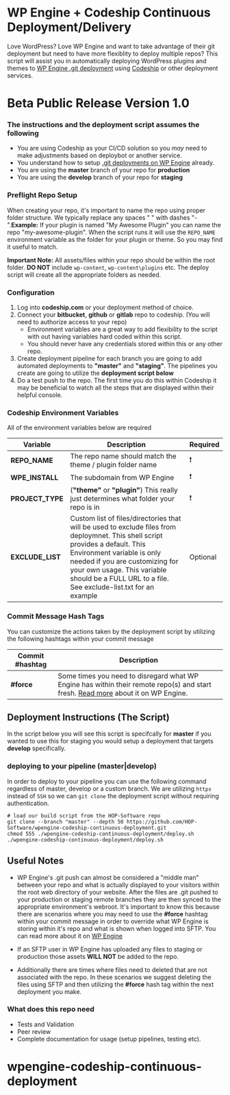 # WP Engine + Codeship Continuous Deployment/Delivery

Love WordPress? Love WP Engine and want to take advantage of their git deployment but need to have more flexiblity to deploy multiple repos? This script will assist you in automatically deploying WordPress plugins and themes to [WP Engine .git deployment](https://wpengine.com/git/) using [Codeship](https://codeship.com) or other deployment services.

# Beta Public Release Version 1.0

### The instructions and the deployment script assumes the following

* You are using Codeship as your CI/CD solution so you _may_ need to make adjustments based on deploybot or another service.
* You understand how to setup [.git deployments on WP Engine](https://wpengine.com/git/) already.
* You are using the **master** branch of your repo for **production**
* You are using the **develop** branch of your repo for **staging**

### Preflight Repo Setup

When creating your repo, it's important to name the repo using proper folder structure. We typically replace any spaces " " with dashes "-".**Example:** If your plugin is named "My Awesome Plugin" you can name the repo "my-awesome-plugin". When the script runs it will use the `REPO_NAME` environment variable as the folder for your plugin or theme. So you may find it useful to match.

**Important Note:** All assets/files within your repo should be within the root folder. **DO NOT** include `wp-content`, `wp-content\plugins` etc. The deploy script will create all the appropriate folders as needed.

### Configuration

1. Log into **codeship.com** or your deployment method of choice.
2. Connect your **bitbucket**, **github** or **gitlab** repo to codeship. (You will need to authorize access to your repo)
    * Environment variables are a great way to add flexibility to the script with out having variables hard coded within this script.
    * You should never have any credentials stored within this or any other repo.
4. Create deployment pipeline for each branch you are going to add automated deployments to **"master"** and **"staging"**. The pipelines you create are going to utilize the **deployment script below**
5. Do a test push to the repo. The first time you do this within Codeship it may be beneficial to watch all the steps that are displayed within their helpful console.

### Codeship Environment Variables

All of the environment variables below are required

|Variable|Description|Required|
| ------------- | ------------- | ------------- |
|**REPO_NAME**|The repo name should match the theme / plugin folder name|:heavy_exclamation_mark:|
|**WPE_INSTALL**|The subdomain from WP Engine|:heavy_exclamation_mark:|
|**PROJECT_TYPE**|(**"theme"** or **"plugin"**) This really just determines what folder your repo is in|:heavy_exclamation_mark:|
|**EXCLUDE_LIST**|Custom list of files/directories that will be used to exclude files from deploymnet. This shell script provides a default. This Environment variable is only needed if you are customizing for your own usage. This variable should be a FULL URL to a file. See exclude-list.txt for an example| Optional

### Commit Message Hash Tags
You can customize the actions taken by the deployment script by utilizing the following hashtags within your commit message

|Commit #hashtag|Description|
| ------------- | ------------- |
|**#force**|Some times you need to disregard what WP Engine has within their remote repo(s) and start fresh. [Read more](https://wpengine.com/support/resetting-your-git-push-to-deploy-repository/) about it on WP Engine.|

## Deployment Instructions (The Script)

In the script below you will see this script is specifcally for **master** if you wanted to use this for staging you would setup a deployment that targets **develop** specifically.

### deploying to your pipeline (master|develop)

In order to deploy to your pipeline you can use the following command regardless of master, develop or a custom branch. We are utilizing `https` instead of `SSH` so we can `git clone` the deployment script without requiring authentication.

```
# load our build script from the HOP-Software repo
git clone --branch "master" --depth 50 https://github.com/HOP-Software/wpengine-codeship-continuous-deployment.git
chmod 555 ./wpengine-codeship-continuous-deployment/deploy.sh
./wpengine-codeship-continuous-deployment/deploy.sh
```

## Useful Notes
* WP Engine's .git push can almost be considered a "middle man" between your repo and what is actually displayed to your visitors within the root web directory of your website. After the files are .git pushed to your production or staging remote branches they are then synced to the appropriate environment's webroot. It's important to know this because there are scenarios where you may need to use the **#force** hashtag within your commit message in order to override what WP Engine is storing within it's repo and what is shown when logged into SFTP. You can read more about it on [WP Engine](https://wpengine.com/support/resetting-your-git-push-to-deploy-repository/)

* If an SFTP user in WP Engine has uploaded any files to staging or production those assets **WILL NOT** be added to the repo.
* Additionally there are times where files need to deleted that are not associated with the repo. In these scenarios we suggest deleting the files using SFTP and then utilizing the **#force** hash tag within the next deployment you make.

### What does this repo need

* Tests and Validation
* Peer review
* Complete documentation for usage (setup pipelines, testing etc).
# wpengine-codeship-continuous-deployment
